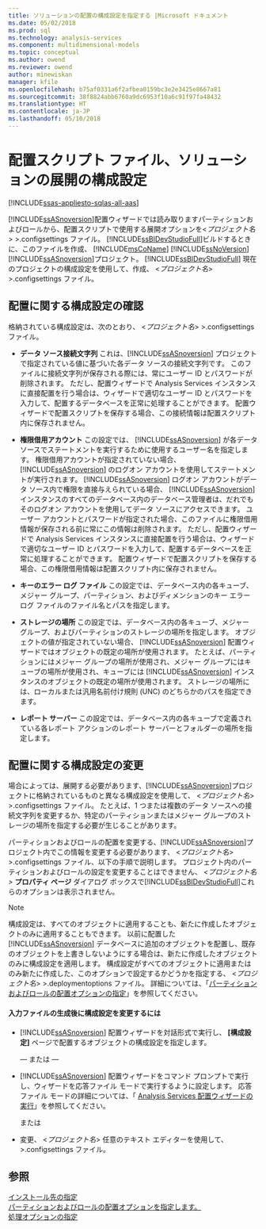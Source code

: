 ```yaml
---
title: ソリューションの配置の構成設定を指定する |Microsoft ドキュメント
ms.date: 05/02/2018
ms.prod: sql
ms.technology: analysis-services
ms.component: multidimensional-models
ms.topic: conceptual
ms.author: owend
ms.reviewer: owend
author: minewiskan
manager: kfile
ms.openlocfilehash: b75af0331a6f2afbea0159bc3e2e3425e8667a81
ms.sourcegitcommit: 38f8824abb6760a9dc6953f10a6c91f97fa48432
ms.translationtype: HT
ms.contentlocale: ja-JP
ms.lasthandoff: 05/10/2018
---
```

# <a name="deployment-script-files---solution-deployment-config-settings"></a>配置スクリプト ファイル、ソリューションの展開の構成設定
[!INCLUDE[ssas-appliesto-sqlas-all-aas](../../includes/ssas-appliesto-sqlas-all-aas.md)]

  [!INCLUDE[ssASnoversion](../../includes/ssasnoversion-md.md)]配置ウィザードでは読み取りますパーティションおよびロールから、配置スクリプトで使用する展開オプションを\<*プロジェクト名*> >.configsettings ファイル。 [!INCLUDE[ssBIDevStudioFull](../../includes/ssbidevstudiofull-md.md)]ビルドするときに、このファイルを作成、 [!INCLUDE[msCoName](../../includes/msconame-md.md)] [!INCLUDE[ssNoVersion](../../includes/ssnoversion-md.md)] [!INCLUDE[ssASnoversion](../../includes/ssasnoversion-md.md)]プロジェクト。 [!INCLUDE[ssBIDevStudioFull](../../includes/ssbidevstudiofull-md.md)] 現在のプロジェクトの構成設定を使用して、作成、 \<*プロジェクト名*> >.configsettings ファイル。  
  
## <a name="reviewing-the-configuration-settings-for-deployment"></a>配置に関する構成設定の確認  
 格納されている構成設定は、次のとおり、 \<*プロジェクト名*> >.configsettings ファイル。  
  
-   **データ ソース接続文字列** これは、[!INCLUDE[ssASnoversion](../../includes/ssasnoversion-md.md)] プロジェクトで指定されている値に基づいた各データ ソースの接続文字列です。 このファイルに接続文字列が保存される際には、常にユーザー ID とパスワードが削除されます。 ただし、配置ウィザードで Analysis Services インスタンスに直接配置を行う場合は、ウィザードで適切なユーザー ID とパスワードを入力して、配置するデータベースを正常に処理することができます。 配置ウィザードで配置スクリプトを保存する場合、この接続情報は配置スクリプト内に保存されません。  
  
-   **権限借用アカウント** この設定では、 [!INCLUDE[ssASnoversion](../../includes/ssasnoversion-md.md)] が各データ ソースでステートメントを実行するために使用するユーザー名を指定します。 権限借用アカウントが指定されていない場合、 [!INCLUDE[ssASnoversion](../../includes/ssasnoversion-md.md)] のログオン アカウントを使用してステートメントが実行されます。 [!INCLUDE[ssASnoversion](../../includes/ssasnoversion-md.md)] ログオン アカウントがデータ ソース内で権限を直接与えられている場合、 [!INCLUDE[ssASnoversion](../../includes/ssasnoversion-md.md)] インスタンスのすべてのデータベース内のデータベース管理者は、だれでもそのログオン アカウントを使用してデータ ソースにアクセスできます。 ユーザー アカウントとパスワードが指定された場合、このファイルに権限借用情報が保存される前に常にこの情報は削除されます。 ただし、配置ウィザードで Analysis Services インスタンスに直接配置を行う場合は、ウィザードで適切なユーザー ID とパスワードを入力して、配置するデータベースを正常に処理することができます。 配置ウィザードで配置スクリプトを保存する場合、この権限借用情報は配置スクリプト内に保存されません。  
  
-   **キーのエラー ログ ファイル** この設定では、データベース内の各キューブ、メジャー グループ、パーティション、およびディメンションのキー エラー ログ ファイルのファイル名とパスを指定します。  
  
-   **ストレージの場所** この設定では、データベース内の各キューブ、メジャー グループ、およびパーティションのストレージの場所を指定します。 オブジェクトの値が指定されていない場合、 [!INCLUDE[ssASnoversion](../../includes/ssasnoversion-md.md)] 配置ウィザードではオブジェクトの既定の場所が使用されます。 たとえば、パーティションにはメジャー グループの場所が使用され、メジャー グループにはキューブの場所が使用され、キューブには [!INCLUDE[ssASnoversion](../../includes/ssasnoversion-md.md)] インスタンスのオブジェクトの既定の場所が使用されます。 ストレージの場所には、ローカルまたは汎用名前付け規則 (UNC) のどちらかのパスを指定できます。  
  
-   **レポート サーバー** この設定では、データベース内の各キューブで定義されている各レポート アクションのレポート サーバーとフォルダーの場所を指定します。  
  
## <a name="modifying-the-configuration-settings-for-deployment"></a>配置に関する構成設定の変更  
 場合によっては、展開する必要があります、[!INCLUDE[ssASnoversion](../../includes/ssasnoversion-md.md)]プロジェクトに格納されているものと異なる構成設定を使用して、 \<*プロジェクト名*> >.configsettings ファイル。 たとえば、1 つまたは複数のデータ ソースへの接続文字列を変更するか、特定のパーティションまたはメジャー グループのストレージの場所を指定する必要が生じることがあります。  
  
 パーティションおよびロールの配置を変更する、[!INCLUDE[ssASnoversion](../../includes/ssasnoversion-md.md)]プロジェクト内でこの情報を変更する必要があります、 \<*プロジェクト名*> >.configsettings ファイル、以下の手順で説明します。 プロジェクト内のパーティションおよびロールの設定を変更することはできません、 *\<プロジェクト名 >* **プロパティ ページ** ダイアログ ボックスで[!INCLUDE[ssBIDevStudioFull](../../includes/ssbidevstudiofull-md.md)]これらのオプションは表示されません。  
  
> [!NOTE]  
>  構成設定は、すべてのオブジェクトに適用することも、新たに作成したオブジェクトのみに適用することもできます。 以前に配置した [!INCLUDE[ssASnoversion](../../includes/ssasnoversion-md.md)] データベースに追加のオブジェクトを配置し、既存のオブジェクトを上書きしないようにする場合は、新たに作成したオブジェクトのみに構成設定を適用します。 構成設定がすべてのオブジェクトに適用またはのみ新たに作成した、このオプションで設定するかどうかを指定する、 \<*プロジェクト名*> >.deploymentoptions ファイル。 詳細については、「[パーティションおよびロールの配置オプションの指定](../../analysis-services/multidimensional-models/deployment-script-files-partition-and-role-deployment-options.md)」を参照してください。  
  
#### <a name="to-change-configuration-settings-after-the-input-files-have-been-generated"></a>入力ファイルの生成後に構成設定を変更するには  
  
-   [!INCLUDE[ssASnoversion](../../includes/ssasnoversion-md.md)] 配置ウィザードを対話形式で実行し、 **[構成設定]** ページで配置するオブジェクトの構成設定を指定します。  
  
     — または —  
  
-   [!INCLUDE[ssASnoversion](../../includes/ssasnoversion-md.md)] 配置ウィザードをコマンド プロンプトで実行し、ウィザードを応答ファイル モードで実行するように設定します。 応答ファイル モードの詳細については、「 [Analysis Services 配置ウィザードの実行](../../analysis-services/multidimensional-models/running-the-analysis-services-deployment-wizard.md)」を参照してください。  
  
     または  
  
-   変更、 \<*プロジェクト名*> 任意のテキスト エディターを使用して、>.configsettings ファイル。  
  
## <a name="see-also"></a>参照  
 [インストール先の指定](../../analysis-services/multidimensional-models/deployment-script-files-specifying-the-installation-target.md)   
 [パーティションおよびロールの配置オプションを指定します。](../../analysis-services/multidimensional-models/deployment-script-files-partition-and-role-deployment-options.md)   
 [処理オプションの指定](../../analysis-services/multidimensional-models/deployment-script-files-specifying-processing-options.md)  
  
  
